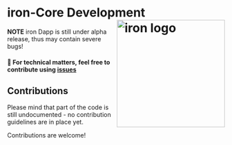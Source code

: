 # iron-Core Development <img align="right" src="https://github.com/ironBankNetwork/iron-core/blob/master/iron.png" height="250px" alt="iron logo">

**NOTE** iron Dapp is still under alpha release, thus may contain severe bugs!

#### 🔧 For technical matters, feel free to contribute using [issues](https://github.com/ironBankNetwork/iron-core/issues)

## Contributions
Please mind that part of the code is still undocumented - no contribution guidelines are in place yet.

Contributions are welcome!
